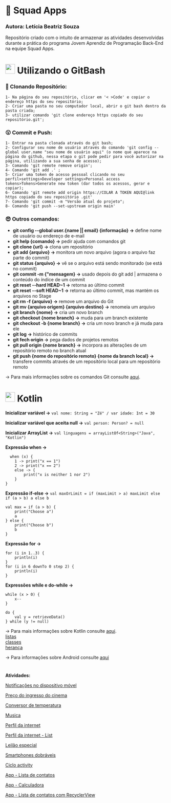 # 📲 Squad Apps
### Autora: Letícia Beatriz Souza
Repositório criado com o intuito de armazenar as atividades desenvolvidas durante a prática do programa Jovem Aprendiz de Programação Back-End na equipe Squad Apps.
#

<h1> <img src="https://cdn.jsdelivr.net/gh/devicons/devicon/icons/git/git-original.svg" width="30" height="30"/> Utilizando o GitBash </h1>

### 🤔 Clonando Repositório:
```
1- Na página do seu repositório, clicar em '< >Code' e copiar o endereço https do seu repositório;
2- Criar uma pasta no seu computador local, abrir o git bash dentro da pasta criada;
3- utilizar comando 'git clone endereço https copiado do seu repositório.git';
```

### 😮 Commit e Push:
```
1- Entrar na pasta clonada através do git bash;
2- Configurar seu nome de usuário através do comando 'git config --global user.name "seu nome de usuário aqui" (o nome que aparece na página do github, nessa etapa o git pode pedir para você autorizar na página, utilizando a sua senha de acesso);
3- Comando 'git remote remove origin';
4- Comando 'git add .' ;
5- Criar uma token de acesso pessoal clicando no seu perfil>settings>Developer settings>Personal access tokens>Tokens>Generate new token (dar todos os acessos, gerar e copiar);
6- Comando 'git remote add origin https://COLAR A TOKEN AQUI@link https copiado do seu repositório .git'
7- Comando 'git commit -m "Versão atual do projeto";
8- Comando 'git push --set-upstream origin main'
```

### 😎 Outros comandos:

- **git config --global user.{name || email} {informação} ->** define nome de usuário ou endereço de e-mail
- **git help {comando} ->** pedir ajuda com comandos git
- **git clone {url} ->** clona um repositório
- **git add {arquivo} ->** monitora um novo arquivo (agora o arquivo faz parte do commit)
- **git status {arquivo} ->** vê se o arquivo está sendo monitorado (se está no commit)
- **git commit -m {"mensagem} ->** usado depois do git add | armazena o conteúdo do índice de um commit
- **git reset --hard HEAD~1 ->** retorna ao último commit
- **git reset --soft HEAD~1 ->** retorna ao último commit, mas mantém os arquivos no Stage
- **git rm -f {arquivo} ->** remove um arquivo do Git
- **git mv {arquivo origem} {arquivo destino} ->** renomeia um arquivo
- **git branch {nome} ->** cria um novo branch
- **git checkout {nome branch} ->** muda para um branch existente
- **git checkout -b {nome branch} ->** cria um novo branch e já muda para ele
- **git log ->** histórico de commits
- **git fech origin ->** pega dados de projetos remotos
- **git pull origin {nome branch} ->** incorpora as alterações de um repositório remoto no branch atual
- **git push {nome do repositório remoto} {nome da branch local} ->** transfere commits através de um repositório local para um repositório remoto

-> Para mais informações sobre os comandos Git consulte [aqui](https://comandosgit.github.io/).

#
<h1> <img src="https://skills.thijs.gg/icons?i=kotlin&theme=dark" width="30" height="30"/> Kotlin</h1>

**Inicializar variável ->** 
``` val nome: String = "Zé" / var idade: Int = 30  ```

**Inicializar variável que aceita null ->** 
``` val person: Person? = null ```

**Inicializar ArrayList ->**
``` val linguagens = arrayListOf<String>("Java", "Kotlin") ```

**Expressão when ->** 
```
  when (x) {
    1 -> print("x == 1")
    2 -> print("x == 2")
    else -> {
        print("x is neither 1 nor 2")
    }
}
```
**Expressão if-else ->**
``` val maxOrLimit = if (maxLimit > a) maxLimit else if (a > b) a else b ```
``` 
val max = if (a > b) {
    print("Choose a")
    a
} else {
    print("Choose b")
    b
}
``` 
**Expressão for ->** 
```
for (i in 1..3) {
    println(i)
}
for (i in 6 downTo 0 step 2) {
    println(i)
}
```
**Expressões while e do-while ->**
```
while (x > 0) {
    x--
}

do {
    val y = retrieveData()
} while (y != null)
```
-> Para mais informações sobre Kotlin consulte [aqui](https://kotlinlang.org/docs/home.html).
<br>[listas](https://www.devmedia.com.br/utilizando-listas-em-kotlin/43178)
<br>[classes](https://www.devmedia.com.br/kotlin-classes/40345)
<br>[herança](https://www.devmedia.com.br/kotlin-heranca/40346)

-> Para informações sobre Android consulte [aqui](https://developer.android.com/guide/components/activities/activity-lifecycle?hl=pt-br#kotlin)

#

**Atividades:**

[Notificações no dispositivo móvel](NotificacoesDispositivoMovel/atv1.kt)

[Preço do ingresso do cinema](PrecoIngressoCinema/atv2.kt)

[Conversor de temperatura](ConversorTemperatura/atv3.kt)

[Musica](Musica/atv4.kt)

[Perfil da internet](PerfilInternet/atv5.kt)

[Perfil da internet - List](PerfilInternet/atv7.kt)

[Leilão especial](LeilaoEspecial/atv6.kt)

[Smartphones dobráveis](SmartphoneDobravel/atv8.kt)

[Ciclo activity](CicloActivity/atv9.kt)

[App - Lista de contatos](Listadecontatos)

[App - Calculadora](https://github.com/let1ci4b/Calculadora)

[App - Lista de contatos com RecyclerView](https://github.com/let1ci4b/ListaContatos.git)
